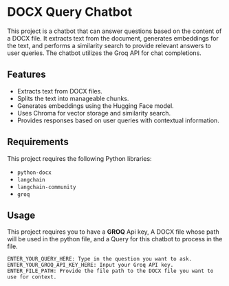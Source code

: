 # DOCX Query Chatbot

This project is a chatbot that can answer questions based on the content of a DOCX file. It extracts text from the document, generates embeddings for the text, and performs a similarity search to provide relevant answers to user queries. The chatbot utilizes the Groq API for chat completions.

## Features

- Extracts text from DOCX files.
- Splits the text into manageable chunks.
- Generates embeddings using the Hugging Face model.
- Uses Chroma for vector storage and similarity search.
- Provides responses based on user queries with contextual information.

## Requirements

This project requires the following Python libraries:

- `python-docx`
- `langchain`
- `langchain-community`
- `groq`

## Usage

This project requires you to have a **GROQ** Api key, A DOCX file whose path will be used in the python file, and a Query for this chatbot to process in the file.

```
ENTER_YOUR_QUERY_HERE: Type in the question you want to ask.
ENTER_YOUR_GROQ_API_KEY_HERE: Input your Groq API key.
ENTER_FILE_PATH: Provide the file path to the DOCX file you want to use for context.
```
